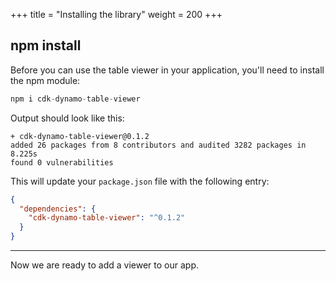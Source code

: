 +++
title = "Installing the library"
weight = 200
+++

## npm install

Before you can use the table viewer in your application, you'll need to install
the npm module:

```s
npm i cdk-dynamo-table-viewer
```

Output should look like this:

```
+ cdk-dynamo-table-viewer@0.1.2
added 26 packages from 8 contributors and audited 3282 packages in 8.225s
found 0 vulnerabilities
```

This will update your `package.json` file with the following entry:

```json
{
  "dependencies": {
    "cdk-dynamo-table-viewer": "^0.1.2"
  }
}
```

----

Now we are ready to add a viewer to our app.